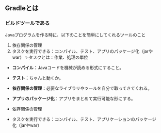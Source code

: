 ## Gradleとは

### ビルドツールである
Javaプログラムを作る時に、以下のことを簡単にしてくれるツールのこと

1. 依存関係の管理
2. タスクを実行できる：コンパイル、テスト、アプリのパッケージ化（jarやwar）
✨タスクとは：作業、処理の単位

- **コンパイル**：Javaコードを機械が読める形式にすること。
- **テスト**：ちゃんと動くか。
- **依存関係の管理**：必要なライブラリやツールを自分で取ってきてくれる。
- **アプリのパッケージ化**：アプリをまとめて実行可能な形にする。

- 依存関係の管理
- タスクを実行できる：コンパイル、テスト、アプリケーションのパッケージ化（jarやwar）
